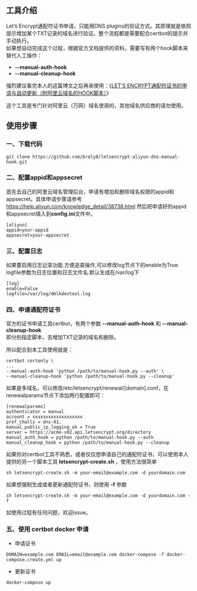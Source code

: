 ## 工具介绍
Let’s Encrypt通配符证书申请，只能用DNS plugins的验证方式。其原理就是依照提示增加某个TXT记录的域名进行验证。整个流程都是需要配合certbot的提示并手动执行。  
如果想自动完成这个过程，根据官方文档提供的资料，需要写有两个hook脚本来替代人工操作：  
- **--manual-auth-hook**  
- **--manual-cleanup-hook**

强烈建议看完本人的这篇博文之后再来使用：《[LET’S ENCRYPT通配符证书的申请与自动更新（附阿里云域名的HOOK脚本）](http://blog.dreamlikes.cn/archives/1028)》

这个工具是专门针对阿里云（万网）域名使用的，其他域名供应商的请勿使用。

## 使用步骤
### 一、下载代码
```
git clone https://github.com/broly8/letsencrypt-aliyun-dns-manual-hook.git
```

### 二、配置appid和appsecret
首先去自己的阿里云域名管理后台，申请有增加和删除域名权限的appid和appsecret。具体申请步骤请参考 https://help.aliyun.com/knowledge_detail/38738.html
然后把申请好的appid和appsecret填入到**config.ini**文件中。
```
[aliyun]
appid=your-appid
appsecret=your-appsecret
```
### 三、配置日志
如果要启用日志记录功能.方便追查操作,可以修改log节点下的enable为True. logfile参数为日志位置和日志文件名.默认生成在/var/log下
```
[log]
enable=False
logfile=/var/log/dmlkdevtool.log
```
### 四、申请通配符证书
官方的证书申请工具certbot，有两个参数 **--manual-auth-hook** 和 **--manual-cleanup-hook**  
即分别指定脚本，去增加TXT记录的域名和删除。

所以配合到本工具使用就是：
```
certbot certonly \
...
--manual-auth-hook 'python /path/to/manual-hook.py --auth' \
--manual-cleanup-hook 'python /path/to/manual-hook.py --cleanup'
```
如果是多域名，可以修改/etc/letsencrypt/renewal/[domain].conf，在renewalparams节点下添加两行配置即可：
```
[renewalparams]
authenticator = manual
account = xxxxxxxxxxxxxxxxxxx
pref_challs = dns-01,
manual_public_ip_logging_ok = True
server = https://acme-v02.api.letsencrypt.org/directory
manual_auth_hook = python /path/to/manual-hook.py --auth
manual_cleanup_hook = python /path/to/manual-hook.py --cleanup
```

如果你对certbot工具不熟悉，或者仅仅想申请自己的通配符证书，可以使用本人提供的另一个脚本工具 **letsencrypt-create.sh** ，使用方法很简单
```
sh letsencrypt-create.sh -m your-email@example.com -d yourdomain.com
```

如果想强制生成或者更新通配符证书，则使用 **-f** 参数
```
sh letsencrypt-create.sh -m your-email@example.com -d yourdomain.com -f
```

如使用过程有任何问题，欢迎issue。

### 五、使用 certbot docker 申请
* 申请证书
```
DOMAIN=example.com EMAIL=email@example.com docker-compose -f docker-compose.create.yml up
```

* 更新证书
```
docker-compose up
```
